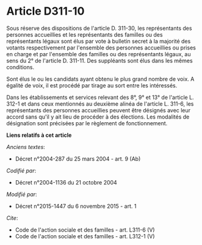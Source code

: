# Article D311-10

Sous réserve des dispositions de l'article D. 311-30, les représentants des personnes accueillies et les représentants des
familles ou des représentants légaux sont élus par vote à bulletin secret à la majorité des votants respectivement par
l'ensemble des personnes accueillies ou prises en charge et par l'ensemble des familles ou des représentants légaux, au sens
du 2° de l'article D. 311-11. Des suppléants sont élus dans les mêmes conditions. 

Sont élus le ou les candidats ayant obtenu le plus grand nombre de voix. A égalité de voix, il est procédé par tirage au sort
entre les intéressés. 

Dans les établissements et services relevant des 8°, 9° et 13° de l'article L. 312-1 et dans ceux mentionnés au deuxième
alinéa de l'article L. 311-6, les représentants des personnes accueillies peuvent être désignés avec leur accord sans qu'il y
ait lieu de procéder à des élections. Les modalités de désignation sont précisées par le règlement de fonctionnement.

**Liens relatifs à cet article**

_Anciens textes_:

  - Décret n°2004-287 du 25 mars 2004 - art. 9 (Ab)

_Codifié par_:

  - Décret n°2004-1136 du 21 octobre 2004

_Modifié par_:

  - Décret n°2015-1447 du 6 novembre 2015 - art. 1

_Cite_:

  - Code de l'action sociale et des familles - art. L311-6 (V)
  - Code de l'action sociale et des familles - art. L312-1 (V)
